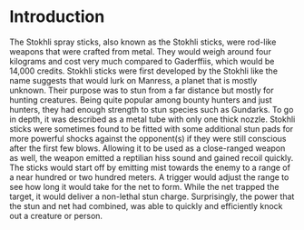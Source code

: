 # Introduction
The Stokhli spray sticks, also known as the Stokhli sticks, were rod-like weapons that were crafted from metal.
They would weigh around four kilograms and cost very much compared to Gaderffiis, which would be 14,000 credits.
Stokhli sticks were first developed by the Stokhli like the name suggests that would lurk on Manress, a planet that is mostly unknown.
Their purpose was to stun from a far distance but mostly for hunting creatures.
Being quite popular among bounty hunters and just hunters, they had enough strength to stun species such as Gundarks.
To go in depth, it was described as a metal tube with only one thick nozzle.
Stokhli sticks were sometimes found to be fitted with some additional stun pads for more powerful shocks against the opponent(s) if they were still conscious after the first few blows.
Allowing it to be used as a close-ranged weapon as well, the weapon emitted a reptilian hiss sound and gained recoil quickly.
The sticks would start off by emitting mist towards the enemy to a range of a near hundred or two hundred meters.
A trigger would adjust the range to see how long it would take for the net to form.
While the net trapped the target, it would deliver a non-lethal stun charge.
Surprisingly, the power that the stun and net had combined, was able to quickly and efficiently knock out a creature or person.